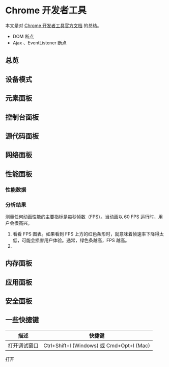 # Chrome 开发者工具

本文是对 [Chrome 开发者工具官方文档](https://developers.google.cn/web/tools/chrome-devtools/) 的总结。

- DOM 断点
- Ajax 、EventListener 断点

## 总览

## 设备模式

## 元素面板

## 控制台面板

## 源代码面板

## 网络面板

## 性能面板

### 性能数据

### 分析结果

测量任何动画性能的主要指标是每秒帧数（FPS）。当动画以 60 FPS 运行时，用户会很高兴。

1. 看看 FPS 图表。如果看到 FPS 上方的红色条形时，就意味着帧速率下降得太低，可能会损害用户体验。通常，绿色条越高，FPS 越高。
2.

## 内存面板

## 应用面板

## 安全面板

## 一些快捷键

| 描述         | 快捷键                                    |
| ------------ | ----------------------------------------- |
| 打开调试窗口 | Ctrl+Shift+I (Windows) 或 Cmd+Opt+I (Mac) |

打开
